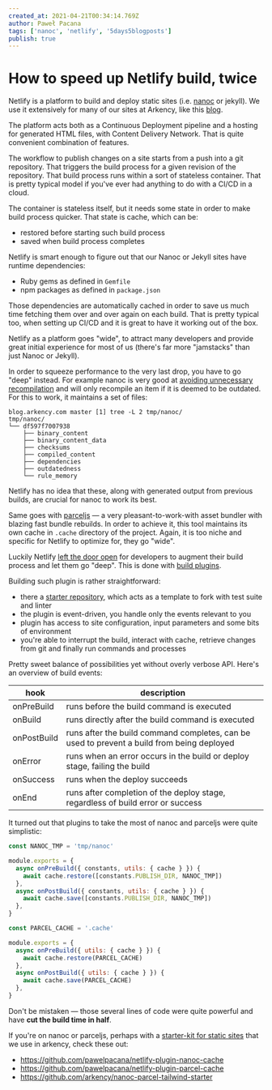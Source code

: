 ```yaml
---
created_at: 2021-04-21T00:34:14.769Z
author: Paweł Pacana
tags: ['nanoc', 'netlify', '5days5blogposts']
publish: true
---
```


# How to speed up Netlify build, twice

Netlify is a platform to build and deploy static sites (i.e. [nanoc](https://nanoc.app) or jekyll). We use it extensively for many of our sites at Arkency, like this [blog](https://blog.arkency.com). 

The platform acts both as a Continuous Deployment pipeline and a hosting for generated HTML files, with Content Delivery Network. That is quite convenient combination of features.

The workflow to publish changes on a site starts from a push into a git repository. That triggers the build process for a given revision of the repository. That build process runs within a sort of stateless container. That is pretty typical model if you've ever had anything to do with a CI/CD in a cloud.

The container is stateless itself, but it needs some state in order to make build process quicker. That state is cache, which can be:
* restored before starting such build process
* saved when build process completes

Netlify is smart enough to figure out that our Nanoc or Jekyll sites have runtime dependencies:
* Ruby gems as defined in `Gemfile`
* npm packages as defined in `package.json`

Those dependencies are automatically cached in order to save us much time fetching them over and over again on each build. That is pretty typical too, when setting up CI/CD and it is great to have it working out of the box.

Netlify as a platform goes "wide", to attract many developers and provide great initial experience for most of us (there's far more "jamstacks" than just Nanoc or Jekyll). 

In order to squeeze performance to the very last drop, you have to go "deep" instead. For example nanoc is very good at [avoiding unnecessary recompilation](https://nanoc.app/doc/internals/#outdatedness-checking) and will only recompile an item if it is deemed to be outdated. For this to work, it maintains a set of files:

```
blog.arkency.com master [1] tree -L 2 tmp/nanoc/
tmp/nanoc/
└── df597f7007938
    ├── binary_content
    ├── binary_content_data
    ├── checksums
    ├── compiled_content
    ├── dependencies
    ├── outdatedness
    └── rule_memory
```

Netlify has no idea that these, along with generated output from previous builds, are crucial for nanoc to work its best. 

Same goes with [parceljs](https://parceljs.org) — a very pleasant-to-work-with asset bundler with blazing fast bundle rebuilds. In order to achieve it, this tool maintains its own cache in `.cache` directory of the project. Again, it is too niche and specific for Netlify to optimize for, they go "wide".

Luckily Netlify [left the door open](https://www.youtube.com/watch?v=w9yrrQBBKos) for developers to augment their build process and let them go "deep". This is done with [build plugins](https://docs.netlify.com/configure-builds/build-plugins/).

Building such plugin is rather straightforward:
* there a [starter repository](https://github.com/netlify/build-plugin-template), which acts as a template to fork with test suite and linter
* the plugin is event-driven, you handle only the events relevant to you
* plugin has access to site configuration, input parameters and some bits of environment
* you're able to interrupt the build, interact with cache, retrieve changes from git and finally run commands and processes

Pretty sweet balance of possibilities yet without overly verbose API. Here's an overview of build events:

| hook | description | 
| ---  | --- |
| onPreBuild | runs before the build command is executed |
| onBuild | runs directly after the build command is executed |
| onPostBuild | runs after the build command completes, can be used to prevent a build from being deployed |
| onError | runs when an error occurs in the build or deploy stage, failing the build |
| onSuccess | runs when the deploy succeeds
| onEnd | runs after completion of the deploy stage, regardless of build error or success |

It turned out that plugins to take the most of nanoc and parceljs were quite simplistic:

```javascript
const NANOC_TMP = 'tmp/nanoc'

module.exports = {
  async onPreBuild({ constants, utils: { cache } }) {
    await cache.restore([constants.PUBLISH_DIR, NANOC_TMP])
  },
  async onPostBuild({ constants, utils: { cache } }) {
    await cache.save([constants.PUBLISH_DIR, NANOC_TMP])
  },
}
```


```javascript
const PARCEL_CACHE = '.cache'

module.exports = {
  async onPreBuild({ utils: { cache } }) {
    await cache.restore(PARCEL_CACHE)
  },
  async onPostBuild({ utils: { cache } }) {
    await cache.save(PARCEL_CACHE)
  },
}
```

Don't be mistaken — those several lines of code were quite powerful and have **cut the build time in half**. 

If you're on nanoc or parceljs, perhaps with a [starter-kit for static sites](https://github.com/arkency/nanoc-parcel-tailwind-starter) that we use in arkency, check these out:

* https://github.com/pawelpacana/netlify-plugin-nanoc-cache
* https://github.com/pawelpacana/netlify-plugin-parcel-cache
* https://github.com/arkency/nanoc-parcel-tailwind-starter

